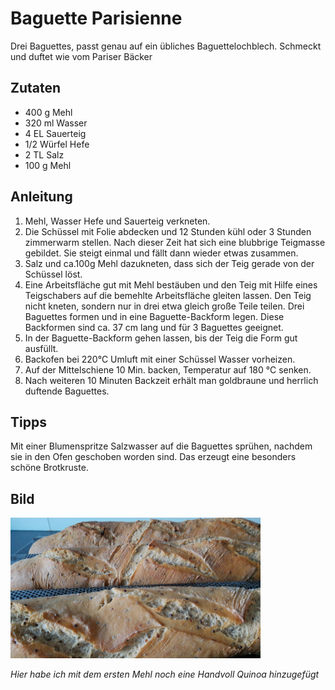 # Baguette Parisienne

Drei Baguettes, passt genau auf ein übliches Baguettelochblech.
Schmeckt und duftet wie vom Pariser Bäcker

## Zutaten

* 400 g Mehl
* 320 ml Wasser
* 4 EL Sauerteig
* 1/2 Würfel Hefe
* 2 TL Salz
* 100 g Mehl

## Anleitung
1. Mehl,  Wasser Hefe und Sauerteig verkneten.
1. Die Schüssel mit Folie abdecken und 12 Stunden kühl oder 3 Stunden zimmerwarm stellen. Nach dieser Zeit hat sich eine blubbrige Teigmasse gebildet. Sie steigt einmal und fällt dann wieder etwas zusammen.
1. Salz und ca.100g Mehl dazukneten, dass sich der Teig gerade von der Schüssel löst.
1. Eine Arbeitsfläche gut mit Mehl bestäuben und den Teig mit Hilfe eines Teigschabers auf die bemehlte Arbeitsfläche gleiten lassen. Den Teig nicht kneten, sondern nur in drei etwa gleich große Teile teilen. Drei Baguettes formen und in eine Baguette-Backform legen. Diese Backformen sind ca. 37 cm lang und für 3 Baguettes geeignet.
1. In der Baguette-Backform gehen lassen, bis der Teig die Form gut ausfüllt.
1. Backofen bei 220°C Umluft mit einer Schüssel Wasser vorheizen.
1. Auf der Mittelschiene 10 Min. backen, Temperatur auf 180 °C senken.
1. Nach weiteren 10 Minuten Backzeit erhält man goldbraune und herrlich duftende Baguettes.

## Tipps

Mit einer Blumenspritze Salzwasser auf die Baguettes sprühen, nachdem sie in den Ofen geschoben worden sind. Das erzeugt eine besonders schöne Brotkruste.

## Bild

<img src="Baguette.jpg" width=400px>   

*Hier habe ich mit dem ersten Mehl noch eine Handvoll Quinoa hinzugefügt*
